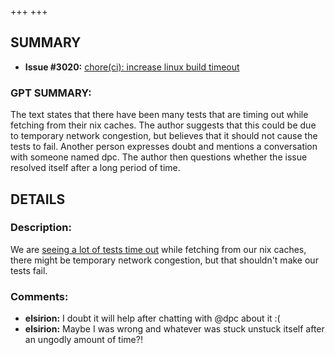 +++
+++
## SUMMARY
- **Issue #3020:** [chore(ci): increase linux build timeout](https://github.com/fedimint/fedimint/pull/3020)

### GPT SUMMARY:
The text states that there have been many tests that are timing out while fetching from their nix caches. The author suggests that this could be due to temporary network congestion, but believes that it should not cause the tests to fail. Another person expresses doubt and mentions a conversation with someone named dpc. The author then questions whether the issue resolved itself after a long period of time.

## DETAILS
### Description:
We are [seeing a lot of tests time out](https://github.com/fedimint/fedimint/actions/runs/5953944182/job/16149367352?pr=3008) while fetching from our nix caches, there might be temporary network congestion, but that shouldn't make our tests fail.

### Comments:
- **elsirion:** I doubt it will help after chatting with @dpc about it :(
- **elsirion:** Maybe I was wrong and whatever was stuck unstuck itself after an ungodly amount of time?!

